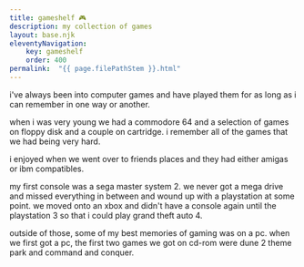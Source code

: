 ```yaml
---
title: gameshelf 🎮
description: my collection of games
layout: base.njk
eleventyNavigation:
    key: gameshelf
    order: 400
permalink:  "{{ page.filePathStem }}.html"
---
```


i've always been into computer games and have played them for as long as i can remember in one way or another.

when i was very young we had a commodore 64 and a selection of games on floppy disk and a couple on cartridge. i remember all of the games that we had being very hard.

i enjoyed when we went over to friends places and they had either amigas or ibm compatibles.

my first console was a sega master system 2. we never got a mega drive and missed everything in between and wound up with a playstation at some point. we moved onto an xbox and didn't have a console again until the playstation 3 so that i could play grand theft auto 4.

outside of those, some of my best memories of gaming was on a pc. when we first got a pc, the first two games we got on cd-rom were dune 2 theme park and command and conquer. 